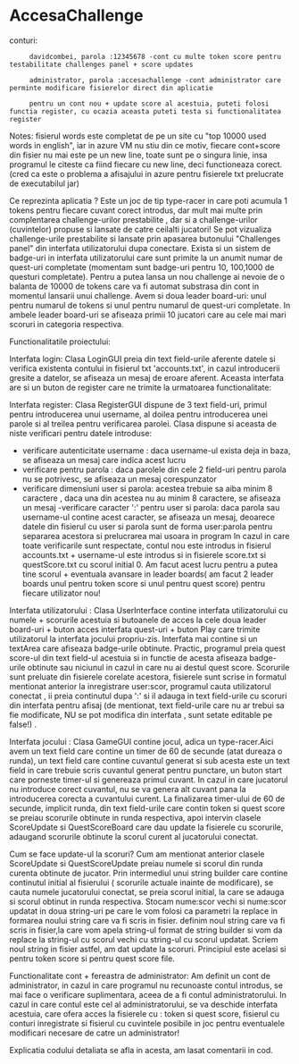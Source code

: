 # AccesaChallenge
conturi: 

         davidcombei, parola :12345678 -cont cu multe token score pentru testabilitate challenges panel + score updates

         administrator,	parola :accesachallenge -cont administrator care perminte modificare fisierelor direct din aplicatie

         pentru un cont nou + update score al acestuia, puteti folosi functia register, cu ocazia aceasta puteti testa si functionalitatea register


Notes: fisierul words este completat de pe un site cu "top 10000 used words in english", iar in azure VM nu stiu din ce motiv, fiecare cont+score din fisier nu mai este pe un new line, toate sunt pe o singura linie, insa programul le citeste ca fiind fiecare cu new line, deci functioneaza corect. (cred ca este o problema a afisajului in azure pentru fisierele txt prelucrate de executabilul jar)  


Ce reprezinta aplicatia ? 
Este un joc de tip type-racer in care poti acumula 1 tokens pentru fiecare cuvant corect introdus, dar mult mai multe prin complentarea challenge-urilor prestabilite , dar si a challenge-urilor (cuvintelor) propuse si lansate de catre ceilalti jucatori! Se pot vizualiza challenge-urile prestabilite si lansate prin apasarea butonului "Challenges panel" din interfata utilizatorului dupa conectare. Exista si un sistem de badge-uri in interfata utilizatorului care sunt primite la un anumit numar de quest-uri completate (momentam sunt badge-uri pentru 10, 100,1000 de questuri completate).
Pentru a putea lansa un nou challenge ai nevoie de o balanta de 10000 de tokens care va fi automat substrasa din cont in momentul lansarii unui challenge.
Avem si doua leader board-uri: unul pentru numarul de tokens si unul pentru numarul de quest-uri completate. In ambele leader board-uri se afiseaza primii 10 jucatori care au cele mai mari scoruri in categoria respectiva.


Functionalitatile proiectului:

 Interfata login: Clasa LoginGUI preia din text field-urile aferente datele si verifica existenta contului in fisierul txt 'accounts.txt', in cazul introducerii gresite a datelor, se afiseaza un mesaj de eroare aferent. Aceasta interfata are si un buton de register care ne trimite la urmatoarea functionalitate:

 Interfata register: Clasa RegisterGUI dispune de 3 text field-uri, primul pentru introducerea unui username, al doilea pentru introducerea unei parole si al treilea pentru verificarea parolei. Clasa dispune si aceasta de niste verificari pentru datele introduse: 
- verificare autenticitate username  : daca username-ul exista deja in baza, se afiseaza un mesaj care indica acest lucru
- verificare pentru parola : daca parolele din cele 2 field-uri pentru parola nu se potrivesc, se afiseaza un mesaj corespunzator
- verificare dimensiuni user si parola: acestea trebuie sa aiba minim 8 caractere , daca una din acestea nu au minim 8 caractere, se afiseaza un mesaj
 -verificare caracter ':' pentru user si parola: daca parola sau username-ul contine acest caracter, se afiseaza un mesaj, deoarece datele din fisierul cu user si parola sunt de forma user:parola pentru separarea acestora si prelucrarea mai usoara in program
In cazul in care toate verificarile sunt respectate, contul nou este introdus in fisierul accounts.txt + username-ul este introdus si in fisierele score.txt si questScore.txt cu scorul initial 0. Am facut acest lucru pentru a putea tine scorul + eventuala avansare in leader boards( am facut 2 leader boards unul pentru token score si unul pentru quest score) pentru fiecare utilizator nou!

 Interfata utilizatorului : Clasa UserInterface contine interfata utilizatorului cu numele + scorurile acestuia si butoanele de acces la cele doua leader board-uri + buton acces interfata quest-uri + buton Play care trimite utilizatorul la interfata jocului propriu-zis. Interfata mai contine si un textArea care afiseaza badge-urile obtinute. Practic, programul preia quest score-ul din text field-ul acestuia si in functie de acesta afiseaza badge-urile obtinute sau niciunul in cazul in care nu ai destul quest score.
Scorurile sunt preluate din fisierele corelate acestora, fisierele sunt scrise in formatul mentionat anterior la inregistrare user:scor, programul cauta utilizatorul conectat , ii preia continutul dupa ':' si il adauga in text field-urile cu scoruri din interfata pentru afisaj (de mentionat, text field-urile care nu ar trebui sa fie modificate, NU se pot modifica din interfata , sunt setate editable pe false!) .

 Interfata jocului : Clasa GameGUI contine jocul, adica un type-racer.Aici avem un text field care contine un timer de 60 de secunde (atat dureaza o runda), un text field care contine cuvantul generat si sub acesta este un text field in care trebuie scris cuvantul generat pentru punctare, un buton start care porneste timer-ul si genereaza primul cuvant. In cazul in care jucatorul nu introduce corect cuvantul, nu se va genera alt cuvant pana la introducerea corecta a cuvantului curent. La finalizarea timer-ului de 60 de secunde, implicit runda, din text field-urile care contin token si quest score se preiau scorurile obtinute in runda respectiva, apoi intervin clasele ScoreUpdate si QuestScoreBoard care dau update la fisierele cu scorurile, adaugand scorurile obtinute la scorul curent al jucatorului conectat.

 Cum se face update-ul la scoruri? Cum am mentionat anterior clasele ScoreUpdate si QuestScoreUpdate preiau numele si scorul din runda curenta obtinute de jucator. Prin intermediul unui string builder care contine continutul initial al fisierului ( scorurile actuale inainte de modificare), se cauta numele jucatorului conectat, se preia scorul initial, la care se adauga si scorul obtinut in runda respectiva. Stocam nume:scor vechi si nume:scor updatat in doua string-uri pe care le vom folosi ca parametri la replace in formarea noului string care va fi scris in fisier. definim noul string care va fi scris in fisier,la care vom apela string-ul format de string builder si vom da replace la string-ul cu scorul vechi cu string-ul cu scorul updatat. Scriem noul string in fisier astfel, am dat update la scoruri. Principiul este acelasi si pentru token score si pentru quest score file.

Functionalitate cont + fereastra de administrator: Am definit un cont de administrator, in cazul in care programul nu recunoaste contul introdus, se mai face o verificare suplimentara, aceea de a fi contul administratorului. In cazul in care contul este cel al administratorului, se va deschide interfata acestuia, care ofera acces la fisierele cu : token si quest score, fisierul cu conturi inregistrate si fisierul cu cuvintele posibile in joc pentru eventualele modificari necesare de catre un administrator!

Explicatia codului detaliata se afla in acesta, am lasat comentarii in cod.
